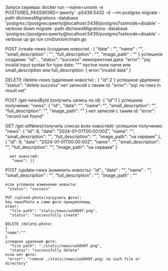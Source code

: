 Запуск сервера:
  docker run --name=uroom -e POSTGRES_PASSWORD='qwerty' -p5439:5432 -d --rm postgres
  migrate -path db/newsMigrations -database 'postgres://postgres:qwerty@localhost:5439/postgres?sslmode=disable' -verbose down
  migrate -path db/newsMigrations -database 'postgres://postgres:qwerty@localhost:5439/postgres?sslmode=disable' -verbose up
  go run cmd/uroom/main.go

POST /create-news (создание новости) :
{
  "date" : "",
    "name" : "",
    "small_description" : "",
    "full_description" : "",
    "image_path" : ""
}
успешное создание:
   "id": ,
  "status": "success"
неккоректная дата:
 "error": "pq: invalid input syntax for type date: \"\""
пустое поле name или small_description или full_description:
{
  error:"invalid data"
}
 
DELETE /delete-news (удаление новости) :
  {
    "id":2
  }
  успешное удаление:
    "status": "delete success"
  нет записей с таким id:
    "error": "sql: no rows in result set"
    
POST /get-newsById (получить запись по id):
  {
    "id":1
  }
  успешное получение:
   "news": {
        "id":,
        "date": "",
        "name": "",
        "small_description": "",
        "full_description": "",
        "image_path": ""
    }
    нет записей с таким id:
    "error": "record not found"
    
  GET /get-allNews(получить список всех новостей):
    успешное получение:
     "news": 
        {
            "id": 8,
            "date": "2024-01-01T00:00:00Z",
            "name": "",
            "small_description": "",
            "full_description": "",
            "image_path": "на серваке"
        },
        {
            "id": 9,
            "date": "2024-01-01T00:00:00Z",
            "name": "",
            "small_description": "",
            "full_description": "",
            "image_path": "на серваке"
        }
    
      нет новостей:
       "news": []
       
  POST /update-news (изменить новость):
   "id":,
    "date" : "",
    "name" : "",
    "small_description" : "",
    "full_description" : "",
    "image_path" : ""

    если успешное изменение новости: 
     "status": "success"

    PUT /upload-photo(загрузить фото):
    key newsPhoto и само фото прикрепляешь
    ответ:
      "file path": "static/news/uoGOH9f.png",
      "status": "successfully create"
      
    DELETE /delete-photo:
    {
    "name":""
    }
    успешное удаление фото:
      "file path": "./static/news/uoGOH9f.png",
      "status": "successfully delete"
    если нет фото:
     "error": "remove ./static/news/uoGOH9f.png: no such file or directory"
      
     
       
      
  
    
